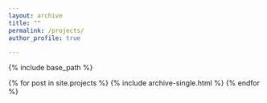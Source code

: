 ```yaml
---
layout: archive
title: ""
permalink: /projects/
author_profile: true

---
```


{% include base_path %}

{% for post in site.projects %}
  {% include archive-single.html %}
{% endfor %}
